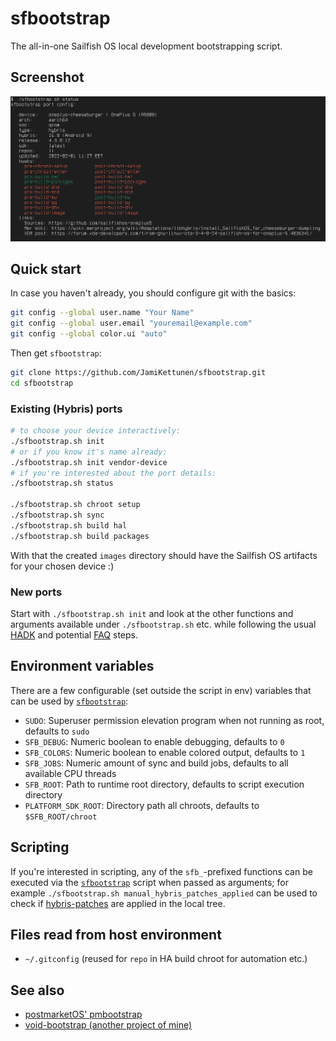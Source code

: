 # sfbootstrap
The all-in-one Sailfish OS local development bootstrapping script.

## Screenshot
![Image of ./sfbootstrap.sh status](screenshot.png)

## Quick start
In case you haven't already, you should configure git with the basics:
```bash
git config --global user.name "Your Name"
git config --global user.email "youremail@example.com"
git config --global color.ui "auto"
```
Then get `sfbootstrap`:
```bash
git clone https://github.com/JamiKettunen/sfbootstrap.git
cd sfbootstrap
```
### Existing (Hybris) ports
```bash
# to choose your device interactively:
./sfbootstrap.sh init
# or if you know it's name already:
./sfbootstrap.sh init vendor-device
# if you're interested about the port details:
./sfbootstrap.sh status

./sfbootstrap.sh chroot setup
./sfbootstrap.sh sync
./sfbootstrap.sh build hal
./sfbootstrap.sh build packages
```
With that the created `images` directory should have the Sailfish OS artifacts for your chosen device :)
### New ports
Start with `./sfbootstrap.sh init` and look at the other functions and arguments available under `./sfbootstrap.sh` etc. while following the usual [HADK](https://sailfishos.org/develop/hadk/) and potential [FAQ](https://github.com/mer-hybris/hadk-faq) steps.

## Environment variables
There are a few configurable (set outside the script in env) variables that can be used by [`sfbootstrap`](sfbootstrap.sh):
* `SUDO`: Superuser permission elevation program when not running as root, defaults to `sudo`
* `SFB_DEBUG`: Numeric boolean to enable debugging, defaults to `0`
* `SFB_COLORS`: Numeric boolean to enable colored output, defaults to `1`
* `SFB_JOBS`: Numeric amount of sync and build jobs, defaults to all available CPU threads
* `SFB_ROOT`: Path to runtime root directory, defaults to script execution directory
* `PLATFORM_SDK_ROOT`: Directory path  all chroots, defaults to `$SFB_ROOT/chroot`

## Scripting
If you're interested in scripting, any of the `sfb_`-prefixed functions can be executed via the [`sfbootstrap`](sfbootstrap.sh) script when passed as arguments; for example `./sfbootstrap.sh manual_hybris_patches_applied` can be used to check if [hybris-patches](https://github.com/mer-hybris/hybris-patches) are applied in the local tree.

## Files read from host environment
* `~/.gitconfig` (reused for `repo` in HA build chroot for automation etc.)

## See also
* [postmarketOS' pmbootstrap](https://gitlab.com/postmarketOS/pmbootstrap)
* [void-bootstrap (another project of mine)](https://github.com/JamiKettunen/void-bootstrap)
